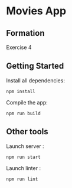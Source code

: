 # Movies App

## Formation
Exercise 4

## Getting Started

Install all dependencies: 
```
npm install
```


Compile the app:
```
npm run build
```

## Other tools
Launch server :
```
npm run start
```

Launch linter : 
```
npm run lint
```

